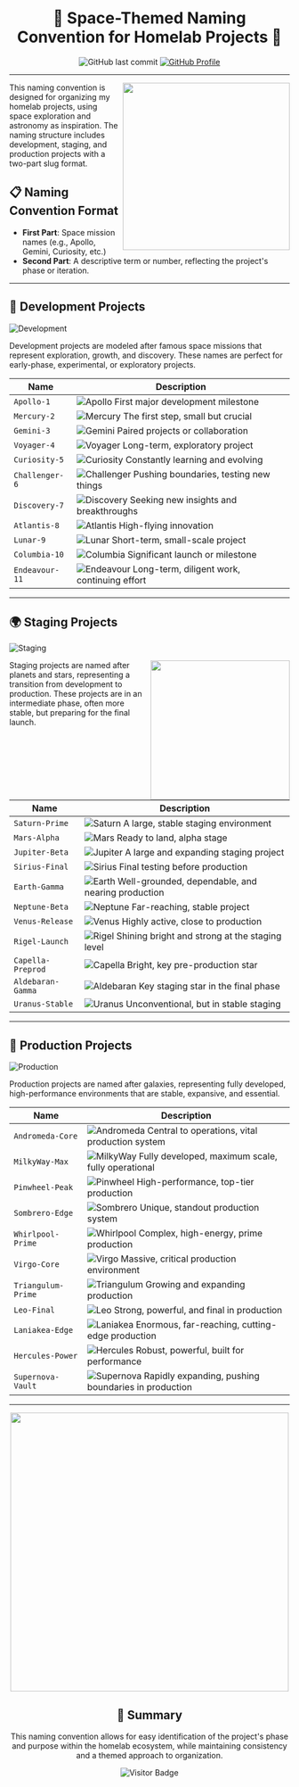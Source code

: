 <div align="center">
  
# 🚀 Space-Themed Naming Convention for Homelab Projects 🌌

![GitHub last commit](https://img.shields.io/github/last-commit/basher83/docs?path=mission-control%2Frepo-naming-conventions.md&display_timestamp=committer)
[![GitHub Profile](https://img.shields.io/badge/GitHub-basher83-181717?style=flat&logo=github)](https://github.com/basher83)

</div>

---

<img align="right" width="300" src="https://media.giphy.com/media/v1.Y2lkPTc5MGI3NjExbnVxeHIwbGljYnMwc3JjMXVvdTVvMGJpZnVhMHNxb2w1ZHV2a2JlaSZlcD12MV9pbnRlcm5hbF9naWZfYnlfaWQmY3Q9Zw/l0HlNXbC72gJiIw8w/giphy.gif">

This naming convention is designed for organizing my homelab projects, using space exploration and astronomy as inspiration. The naming structure includes development, staging, and production projects with a two-part slug format.

## 📋 Naming Convention Format

- **First Part**: Space mission names (e.g., Apollo, Gemini, Curiosity, etc.)
- **Second Part**: A descriptive term or number, reflecting the project's phase or iteration.

---

## 🔬 Development Projects

![Development](https://img.shields.io/badge/Development-Space_Missions-blue?style=for-the-badge&logo=rocket&logoColor=white)

Development projects are modeled after famous space missions that represent exploration, growth, and discovery. These names are perfect for early-phase, experimental, or exploratory projects.

| Name | Description |
|------|-------------|
| `Apollo-1` | ![Apollo](https://img.shields.io/badge/-Apollo--1-orange) First major development milestone |
| `Mercury-2` | ![Mercury](https://img.shields.io/badge/-Mercury--2-silver) The first step, small but crucial |
| `Gemini-3` | ![Gemini](https://img.shields.io/badge/-Gemini--3-blue) Paired projects or collaboration |
| `Voyager-4` | ![Voyager](https://img.shields.io/badge/-Voyager--4-navy) Long-term, exploratory project |
| `Curiosity-5` | ![Curiosity](https://img.shields.io/badge/-Curiosity--5-red) Constantly learning and evolving |
| `Challenger-6` | ![Challenger](https://img.shields.io/badge/-Challenger--6-purple) Pushing boundaries, testing new things |
| `Discovery-7` | ![Discovery](https://img.shields.io/badge/-Discovery--7-teal) Seeking new insights and breakthroughs |
| `Atlantis-8` | ![Atlantis](https://img.shields.io/badge/-Atlantis--8-blue) High-flying innovation |
| `Lunar-9` | ![Lunar](https://img.shields.io/badge/-Lunar--9-lightgrey) Short-term, small-scale project |
| `Columbia-10` | ![Columbia](https://img.shields.io/badge/-Columbia--10-darkblue) Significant launch or milestone |
| `Endeavour-11` | ![Endeavour](https://img.shields.io/badge/-Endeavour--11-green) Long-term, diligent work, continuing effort |

---

## 🌍 Staging Projects

![Staging](https://img.shields.io/badge/Staging-Planets_&_Stars-yellow?style=for-the-badge&logo=star&logoColor=white)

<img align="right" width="250" src="https://media.giphy.com/media/v1.Y2lkPTc5MGI3NjExNmx6Z3djZGp1d3FkM2NseTlvcHlyNzJrZ3Bhb2dxZWtxY2k5dWJkbCZlcD12MV9pbnRlcm5hbF9naWZfYnlfaWQmY3Q9Zw/lRqZaJEVPUQPuiFY1f/giphy.gif">

Staging projects are named after planets and stars, representing a transition from development to production. These projects are in an intermediate phase, often more stable, but preparing for the final launch.

| Name | Description |
|------|-------------|
| `Saturn-Prime` | ![Saturn](https://img.shields.io/badge/-Saturn--Prime-F4A460) A large, stable staging environment |
| `Mars-Alpha` | ![Mars](https://img.shields.io/badge/-Mars--Alpha-B22222) Ready to land, alpha stage |
| `Jupiter-Beta` | ![Jupiter](https://img.shields.io/badge/-Jupiter--Beta-CD853F) A large and expanding staging project |
| `Sirius-Final` | ![Sirius](https://img.shields.io/badge/-Sirius--Final-87CEEB) Final testing before production |
| `Earth-Gamma` | ![Earth](https://img.shields.io/badge/-Earth--Gamma-4169E1) Well-grounded, dependable, and nearing production |
| `Neptune-Beta` | ![Neptune](https://img.shields.io/badge/-Neptune--Beta-4682B4) Far-reaching, stable project |
| `Venus-Release` | ![Venus](https://img.shields.io/badge/-Venus--Release-FFD700) Highly active, close to production |
| `Rigel-Launch` | ![Rigel](https://img.shields.io/badge/-Rigel--Launch-00BFFF) Shining bright and strong at the staging level |
| `Capella-Preprod` | ![Capella](https://img.shields.io/badge/-Capella--Preprod-FF8C00) Bright, key pre-production star |
| `Aldebaran-Gamma` | ![Aldebaran](https://img.shields.io/badge/-Aldebaran--Gamma-FF4500) Key staging star in the final phase |
| `Uranus-Stable` | ![Uranus](https://img.shields.io/badge/-Uranus--Stable-40E0D0) Unconventional, but in stable staging |

---

## 🌌 Production Projects

![Production](https://img.shields.io/badge/Production-Galaxies-green?style=for-the-badge&logo=milky-way&logoColor=white)

Production projects are named after galaxies, representing fully developed, high-performance environments that are stable, expansive, and essential.

| Name | Description |
|------|-------------|
| `Andromeda-Core` | ![Andromeda](https://img.shields.io/badge/-Andromeda--Core-6A5ACD) Central to operations, vital production system |
| `MilkyWay-Max` | ![MilkyWay](https://img.shields.io/badge/-MilkyWay--Max-483D8B) Fully developed, maximum scale, fully operational |
| `Pinwheel-Peak` | ![Pinwheel](https://img.shields.io/badge/-Pinwheel--Peak-9370DB) High-performance, top-tier production |
| `Sombrero-Edge` | ![Sombrero](https://img.shields.io/badge/-Sombrero--Edge-8A2BE2) Unique, standout production system |
| `Whirlpool-Prime` | ![Whirlpool](https://img.shields.io/badge/-Whirlpool--Prime-9932CC) Complex, high-energy, prime production |
| `Virgo-Core` | ![Virgo](https://img.shields.io/badge/-Virgo--Core-BA55D3) Massive, critical production environment |
| `Triangulum-Prime` | ![Triangulum](https://img.shields.io/badge/-Triangulum--Prime-DA70D6) Growing and expanding production |
| `Leo-Final` | ![Leo](https://img.shields.io/badge/-Leo--Final-FF00FF) Strong, powerful, and final in production |
| `Laniakea-Edge` | ![Laniakea](https://img.shields.io/badge/-Laniakea--Edge-EE82EE) Enormous, far-reaching, cutting-edge production |
| `Hercules-Power` | ![Hercules](https://img.shields.io/badge/-Hercules--Power-DDA0DD) Robust, powerful, built for performance |
| `Supernova-Vault` | ![Supernova](https://img.shields.io/badge/-Supernova--Vault-FF69B4) Rapidly expanding, pushing boundaries in production |

---

<div align="center">
  
<img width="500" src="https://media.giphy.com/media/v1.Y2lkPTc5MGI3NjExMHFsbmJrZm45NGdxZWs1ZXZneG1mYWo3MjFuNXc5bnJtYnFjNnl1aiZlcD12MV9pbnRlcm5hbF9naWZfYnlfaWQmY3Q9Zw/xT9IgzoKnwFNmISR8I/giphy.gif">

## 📝 Summary

This naming convention allows for easy identification of the project's phase and purpose within the homelab ecosystem, while maintaining consistency and a themed approach to organization.

![Visitor Badge](https://visitor-badge.laobi.icu/badge?page_id=basher83.repo-naming-conventions)

</div>

